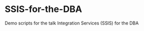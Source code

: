 SSIS-for-the-DBA
================

Demo scripts for the talk Integration Services (SSIS) for the DBA
